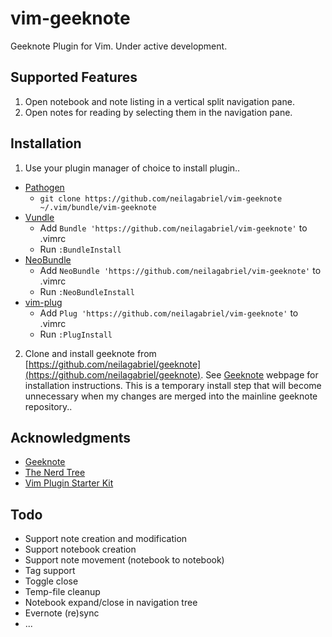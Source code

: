 # vim-geeknote

Geeknote Plugin for Vim. Under active development.

## Supported Features

1. Open notebook and note listing in a vertical split navigation pane.
2. Open notes for reading by selecting them in the navigation pane.

## Installation

1. Use your plugin manager of choice to install plugin..

- [Pathogen](https://github.com/tpope/vim-pathogen)
  - `git clone https://github.com/neilagabriel/vim-geeknote ~/.vim/bundle/vim-geeknote`
- [Vundle](https://github.com/gmarik/vundle)
  - Add `Bundle 'https://github.com/neilagabriel/vim-geeknote'` to .vimrc
  - Run `:BundleInstall`
- [NeoBundle](https://github.com/Shougo/neobundle.vim)
  - Add `NeoBundle 'https://github.com/neilagabriel/vim-geeknote'` to .vimrc
  - Run `:NeoBundleInstall`
- [vim-plug](https://github.com/junegunn/vim-plug)
  - Add `Plug 'https://github.com/neilagabriel/vim-geeknote'` to .vimrc
  - Run `:PlugInstall`

2. Clone and install geeknote from [https://github.com/neilagabriel/geeknote](https://github.com/neilagabriel/geeknote). See [Geeknote](http://www.geeknote.me) webpage for installation
   instructions. This is a temporary install step that will become unnecessary when my changes are merged into the mainline geeknote repository..

## Acknowledgments
- [Geeknote](http://www.geeknote.me)
- [The Nerd Tree](https://github.com/scrooloose/nerdtree)
- [Vim Plugin Starter Kit](https://github.com/JarrodCTaylor/vim-plugin-starter-kit)

## Todo

- Support note creation and modification
- Support notebook creation
- Support note movement (notebook to notebook)
- Tag support
- Toggle close
- Temp-file cleanup
- Notebook expand/close in navigation tree
- Evernote (re)sync
- ...
